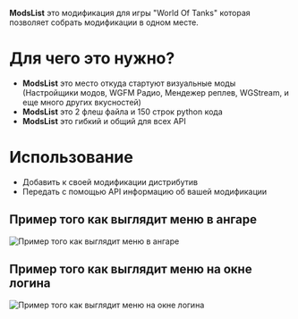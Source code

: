 ﻿
**ModsList** это модификация для игры "World Of Tanks" которая позволяет собрать модификации в одном месте.

# Для чего это нужно?
* **ModsList** это место откуда стартуют визуальные моды (Настройщики модов, WGFM Радио, Мендежер реплев, WGStream, и еще много других вкусностей)
* **ModsList** это 2 флеш файла и 150 строк python кода
* **ModsList** это гибкий и общий для всех API

# Использование
* Добавить к своей модификации дистрибутив
* Передать с помощью API информацию об вашей модификации


## Пример того как выглядит меню в ангаре
![Пример того как выглядит меню в ангаре](http://poliroid.ru/dev/modsListApi_lobby.jpg)


## Пример того как выглядит меню на окне логина
![Пример того как выглядит меню на окне логина](http://poliroid.ru/dev/modsListApi_login.jpg)